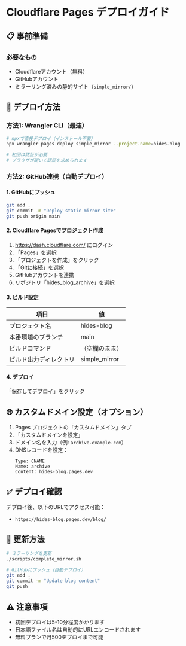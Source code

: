 # Cloudflare Pages デプロイガイド

## 📋 事前準備

### 必要なもの
- Cloudflareアカウント（無料）
- GitHubアカウント
- ミラーリング済みの静的サイト（`simple_mirror/`）

## 🚀 デプロイ方法

### 方法1: Wrangler CLI（最速）

```bash
# npxで直接デプロイ（インストール不要）
npx wrangler pages deploy simple_mirror --project-name=hides-blog

# 初回は認証が必要
# ブラウザが開いて認証を求められます
```

### 方法2: GitHub連携（自動デプロイ）

#### 1. GitHubにプッシュ
```bash
git add .
git commit -m "Deploy static mirror site"
git push origin main
```

#### 2. Cloudflare Pagesでプロジェクト作成

1. https://dash.cloudflare.com/ にログイン
2. 「Pages」を選択
3. 「プロジェクトを作成」をクリック
4. 「Gitに接続」を選択
5. GitHubアカウントを連携
6. リポジトリ「hides_blog_archive」を選択

#### 3. ビルド設定

| 項目 | 値 |
|------|-----|
| プロジェクト名 | hides-blog |
| 本番環境のブランチ | main |
| ビルドコマンド | （空欄のまま） |
| ビルド出力ディレクトリ | simple_mirror |

#### 4. デプロイ

「保存してデプロイ」をクリック

## 🌐 カスタムドメイン設定（オプション）

1. Pages プロジェクトの「カスタムドメイン」タブ
2. 「カスタムドメインを設定」
3. ドメイン名を入力（例: `archive.example.com`）
4. DNSレコードを設定：
   ```
   Type: CNAME
   Name: archive
   Content: hides-blog.pages.dev
   ```

## ✅ デプロイ確認

デプロイ後、以下のURLでアクセス可能：
- `https://hides-blog.pages.dev/blog/`

## 📝 更新方法

```bash
# ミラーリングを更新
./scripts/complete_mirror.sh

# GitHubにプッシュ（自動デプロイ）
git add .
git commit -m "Update blog content"
git push
```

## ⚠️ 注意事項

- 初回デプロイは5-10分程度かかります
- 日本語ファイル名は自動的にURLエンコードされます
- 無料プランで月500デプロイまで可能